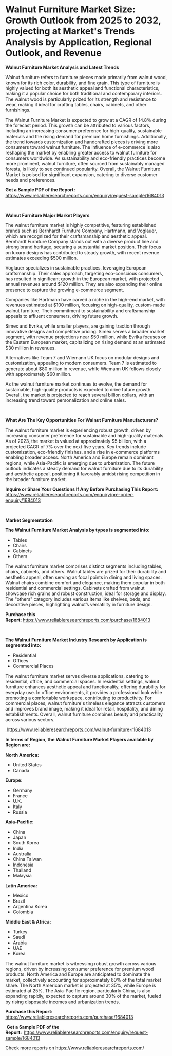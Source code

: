 <p><h1>Walnut Furniture Market Size: Growth Outlook from 2025 to 2032, projecting at Market's Trends Analysis by Application, Regional Outlook, and Revenue</h1></p><p><strong>Walnut Furniture Market Analysis and Latest Trends</strong></p>
<p><p>Walnut furniture refers to furniture pieces made primarily from walnut wood, known for its rich color, durability, and fine grain. This type of furniture is highly valued for both its aesthetic appeal and functional characteristics, making it a popular choice for both traditional and contemporary interiors. The walnut wood is particularly prized for its strength and resistance to wear, making it ideal for crafting tables, chairs, cabinets, and other furnishings.</p><p>The Walnut Furniture Market is expected to grow at a CAGR of 14.8% during the forecast period. This growth can be attributed to various factors, including an increasing consumer preference for high-quality, sustainable materials and the rising demand for premium home furnishings. Additionally, the trend towards customization and handcrafted pieces is driving more consumers toward walnut furniture. The influence of e-commerce is also reshaping the market by enabling greater access to walnut furniture for consumers worldwide. As sustainability and eco-friendly practices become more prominent, walnut furniture, often sourced from sustainably managed forests, is likely to see continued popularity. Overall, the Walnut Furniture Market is poised for significant expansion, catering to diverse customer needs and preferences.</p></p>
<p><strong>Get a Sample PDF of the Report:&nbsp;</strong> <a href="https://www.reliableresearchreports.com/enquiry/request-sample/1684013?utm_campaign=2109&utm_medium=2&utm_source=Github&utm_content=ia&utm_term=07022025&utm_id=walnut-furniture">https://www.reliableresearchreports.com/enquiry/request-sample/1684013</a></p>
<p>&nbsp;</p>
<p><strong>Walnut Furniture Major Market Players</strong></p>
<p><p>The walnut furniture market is highly competitive, featuring established brands such as Bernhardt Furniture Company, Hartmann, and Voglauer, which are recognized for their craftsmanship and aesthetic appeal. Bernhardt Furniture Company stands out with a diverse product line and strong brand heritage, securing a substantial market position. Their focus on luxury designs has contributed to steady growth, with recent revenue estimates exceeding $500 million.</p><p>Voglauer specializes in sustainable practices, leveraging European craftsmanship. Their sales approach, targeting eco-conscious consumers, has resulted in significant growth in the European market, with projected annual revenues around $120 million. They are also expanding their online presence to capture the growing e-commerce segment.</p><p>Companies like Hartmann have carved a niche in the high-end market, with revenues estimated at $100 million, focusing on high-quality, custom-made walnut furniture. Their commitment to sustainability and craftsmanship appeals to affluent consumers, driving future growth.</p><p>Simex and Evrika, while smaller players, are gaining traction through innovative designs and competitive pricing. Simex serves a broader market segment, with revenue projections near $50 million, while Evrika focuses on the Eastern European market, capitalizing on rising demand at an estimated $30 million in revenues.</p><p>Alternatives like Team 7 and Wiemann UK focus on modular designs and customization, appealing to modern consumers. Team 7 is estimated to generate about $80 million in revenue, while Wiemann UK follows closely with approximately $60 million.</p><p>As the walnut furniture market continues to evolve, the demand for sustainable, high-quality products is expected to drive future growth. Overall, the market is projected to reach several billion dollars, with an increasing trend toward personalization and online sales.</p></p>
<p>&nbsp;</p>
<p><strong>What Are The Key Opportunities For Walnut Furniture Manufacturers?</strong></p>
<p><p>The walnut furniture market is experiencing robust growth, driven by increasing consumer preference for sustainable and high-quality materials. As of 2023, the market is valued at approximately $5 billion, with a projected CAGR of 7% over the next five years. Key trends include customization, eco-friendly finishes, and a rise in e-commerce platforms enabling broader access. North America and Europe remain dominant regions, while Asia-Pacific is emerging due to urbanization. The future outlook indicates a steady demand for walnut furniture due to its durability and aesthetic appeal, positioning it favorably amidst rising competition in the broader furniture market.</p></p>
<p><strong>Inquire or Share Your Questions If Any Before Purchasing This Report:</strong> <a href="https://www.reliableresearchreports.com/enquiry/pre-order-enquiry/1684013?utm_campaign=2109&utm_medium=2&utm_source=Github&utm_content=ia&utm_term=07022025&utm_id=walnut-furniture">https://www.reliableresearchreports.com/enquiry/pre-order-enquiry/1684013</a></p>
<p>&nbsp;</p>
<p><strong>Market Segmentation</strong></p>
<p><strong>The Walnut Furniture Market Analysis by types is segmented into:</strong></p>
<p><ul><li>Tables</li><li>Chairs</li><li>Cabinets</li><li>Others</li></ul></p>
<p><p>The walnut furniture market comprises distinct segments including tables, chairs, cabinets, and others. Walnut tables are prized for their durability and aesthetic appeal, often serving as focal points in dining and living spaces. Walnut chairs combine comfort and elegance, making them popular in both residential and commercial settings. Cabinets crafted from walnut showcase rich grains and robust construction, ideal for storage and display. The "others" category includes various items like shelves, beds, and decorative pieces, highlighting walnut’s versatility in furniture design.</p></p>
<p><strong>Purchase this Report:&nbsp;</strong><a href="https://www.reliableresearchreports.com/purchase/1684013?utm_campaign=2109&utm_medium=2&utm_source=Github&utm_content=ia&utm_term=07022025&utm_id=walnut-furniture">https://www.reliableresearchreports.com/purchase/1684013</a></p>
<p>&nbsp;</p>
<p><strong>The Walnut Furniture Market Industry Research by Application is segmented into:</strong></p>
<p><ul><li>Residential</li><li>Offices</li><li>Commercial Places</li></ul></p>
<p><p>The walnut furniture market serves diverse applications, catering to residential, office, and commercial spaces. In residential settings, walnut furniture enhances aesthetic appeal and functionality, offering durability for everyday use. In office environments, it provides a professional look while promoting a comfortable workspace, contributing to productivity. For commercial places, walnut furniture's timeless elegance attracts customers and improves brand image, making it ideal for retail, hospitality, and dining establishments. Overall, walnut furniture combines beauty and practicality across various sectors.</p></p>
<p><a href="https://www.reliableresearchreports.com/walnut-furniture-r1684013?utm_campaign=2109&utm_medium=2&utm_source=Github&utm_content=ia&utm_term=07022025&utm_id=walnut-furniture">&nbsp;https://www.reliableresearchreports.com/walnut-furniture-r1684013</a></p>
<p><strong>In terms of Region, the Walnut Furniture Market Players available by Region are:</strong></p>
<p>
    <p> <strong> North America: </strong>
        <ul>
            <li>United States</li>
            <li>Canada</li>
        </ul>
        </p> 
    <p> <strong> Europe: </strong>
        <ul>
            <li>Germany</li>
            <li>France</li>
            <li>U.K.</li>
            <li>Italy</li>
            <li>Russia</li>
        </ul>
        </p> 
    <p> <strong> Asia-Pacific: </strong>
        <ul>
            <li>China</li>
            <li>Japan</li>
            <li>South Korea</li>
            <li>India</li>
            <li>Australia</li>
            <li>China Taiwan</li>
            <li>Indonesia</li>
            <li>Thailand</li>
            <li>Malaysia</li>
        </ul>
        </p> 
    <p> <strong> Latin America: </strong>
        <ul>
            <li>Mexico</li>
            <li>Brazil</li>
            <li>Argentina Korea</li>
            <li>Colombia</li>
        </ul>
        </p> 
    <p> <strong> Middle East & Africa: </strong>
        <ul>
            <li>Turkey</li>
            <li>Saudi</li>
            <li>Arabia</li>
            <li>UAE</li>
            <li>Korea</li>
        </ul>
    </p>
    </p>
<p><p>The walnut furniture market is witnessing robust growth across various regions, driven by increasing consumer preference for premium wood products. North America and Europe are anticipated to dominate the market, collectively accounting for approximately 60% of the total market share. The North American market is projected at 35%, while Europe is estimated at 25%. The Asia-Pacific region, particularly China, is also expanding rapidly, expected to capture around 30% of the market, fueled by rising disposable incomes and urbanization trends.</p></p>
<p><strong>Purchase this Report: </strong><a href="https://www.reliableresearchreports.com/purchase/1684013?utm_campaign=2109&utm_medium=2&utm_source=Github&utm_content=ia&utm_term=07022025&utm_id=walnut-furniture">https://www.reliableresearchreports.com/purchase/1684013</a></p>
<p>&nbsp;<strong>Get a Sample PDF of the Report:&nbsp;&nbsp;</strong><a href="https://www.reliableresearchreports.com/enquiry/request-sample/1684013?utm_campaign=2109&utm_medium=2&utm_source=Github&utm_content=ia&utm_term=07022025&utm_id=walnut-furniture">https://www.reliableresearchreports.com/enquiry/request-sample/1684013</a></p>
<p><strong></strong></p>
<p>Check more reports on <a href="https://www.reliableresearchreports.com/?utm_campaign=2109&utm_medium=2&utm_source=Github&utm_content=ia&utm_term=07022025&utm_id=walnut-furniture">https://www.reliableresearchreports.com/</a></p>